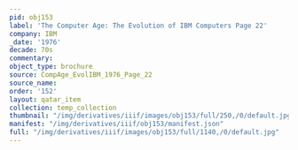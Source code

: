 ```yaml
---
pid: obj153
label: 'The Computer Age: The Evolution of IBM Computers Page 22'
company: IBM
_date: '1976'
decade: 70s
commentary: 
object_type: brochure
source: CompAge_EvolIBM_1976_Page_22
source_name: 
order: '152'
layout: qatar_item
collection: temp_collection
thumbnail: "/img/derivatives/iiif/images/obj153/full/250,/0/default.jpg"
manifest: "/img/derivatives/iiif/obj153/manifest.json"
full: "/img/derivatives/iiif/images/obj153/full/1140,/0/default.jpg"
---
```

